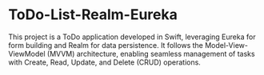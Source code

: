 # ToDo-List-Realm-Eureka
This project is a ToDo application developed in Swift, leveraging Eureka for form building and Realm for data persistence. It follows the Model-View-ViewModel (MVVM) architecture, enabling seamless management of tasks with Create, Read, Update, and Delete (CRUD) operations.

